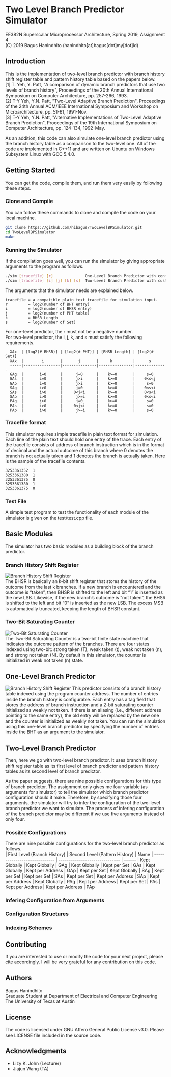 # Two Level Branch Predictor Simulator  
EE382N Superscalar Microprocessor Architecture, Spring 2019, Assignment 4  
(C) 2019 Bagus Hanindhito (hanindhito[at]bagus[dot]my[dot]id)  

## Introduction
This is the implementation of two-level branch predictor with branch history shift register table and pattern history table based on the papers below.  
[1] T. Yeh, Y. Patt, "A comparison of dynamic branch predictors that use two levels of branch history", Proceedings of the 20th Annual International Symposium on Computer Architecture, pp. 257-266, 1993.  
[2] T-Y Yeh, Y.N. Patt, "Two-Level Adaptive Branch Prediction", Proceedings of the 24th Annual ACM/IEEE International Symposium and Workshop on Microarchitecture, pp. 51-61, 1991-Nov.  
[3] T-Y Yeh, Y.N. Patt, "Alternative Implementations of Two-Level Adaptive Branch Prediction", Proceedings of the 19th International Symposium on Computer Architecture, pp. 124-134, 1992-May.  

As an addition, this code can also simulate one-level branch predictor using the branch history table as a comparison to the two-level one. All of the code are implemented in C++11 and are written on Ubuntu on Windows Subsystem Linux with GCC 5.4.0.

## Getting Started
You can get the code, compile them, and run them very easily by following these steps.

### Clone and Compile
You can follow these commands to clone and compile the code on your local machine.
```bash
git clone https://github.com/hibagus/TwoLevelBPSimulator.git
cd TwoLevelBPSimulator
make
```

### Running the Simulator
If the compilation goes well, you can run the simulator by giving appropriate arguments to the program as follows.
```bash
./sim [tracefile] [r]              One-Level Branch Predictor with configurable number of BHT entrie(s).
./sim [tracefile] [i] [j] [k] [s]  Two-Level Branch Predictor with custom BHSR size and PHT size.
```

The arguments that the simulator needs are explained below.  
```
tracefile = a compatible plain text tracefile for simulation input.  
r         = log2(number of BHT entry)  
i         = log2(number of BHSR entry)  
j         = log2(number of PHT table)  
k         = BHSR Length  
s         = log2(number of Set)  
```
For one-level predictor, the r must not be a negative number.  
For two-level predictor, the i, j, k, and s must satisfy the following requirements.  
```
  XAx  | [log2(# BHSR)] | [log2(# PHT)] | [BHSR Length] | [log2(# Set)]  
  XAx  |        i       |       j       |     k         |      s         
  -----|----------------|---------------|---------------|--------------  
  GAg  |       i=0      |      j=0      |    k>=0       |     s=0        
  GAs  |       i=0      |      j>i      |    k>=0       |    0<s<j       
  GAp  |       i=0      |      j>i      |    k>=0       |     s=0        
  SAg  |       i>0      |      j=0      |    k>=0       |    0<s<i       
  SAs  |       i>0      |     0<j<i     |    k>=0       |    0<s<i       
  SAp  |       i>0      |      j>=i     |    k>=0       |    0<s<i       
  PAg  |       i>0      |      j=0      |    k>=0       |     s=0        
  PAs  |       i>0      |     0<j<i     |    k>=0       |     s=0        
  PAp  |       i>0      |      j>=i     |    k>=0       |     s=0        
```
  
### Tracefile format
This simulator requires simple tracefile in plain text format for simulation. Each line of the plain text should hold one entry of the trace. Each entry of the tracefile consists of address of branch instruction which is in the format of decimal and the actual outcome of this branch where 0 denotes the branch is not actually taken and 1 denotes the branch is actually taken. Here is the sample of the tracefile contents.
```
3253361352  1
3253361380  1
3253361375  0
3253361380  1
3253361375  0
```
### Test File
A simple test program to test the functionality of each module of the simulator is given on the test/test.cpp file.

## Basic Modules
The simulator has two basic modules as a building block of the branch predictor. 

### Branch History Shift Register
![Branch History Shift Register](img/bhsr.png)  
The BHSR is basically an k-bit shift register that stores the history of the outcome from the last k branches. If a new branch is encountered and the outcome is “taken”, then BHSR is shifted to the left and bit “1” is inserted as the new LSB. Likewise, if the new branch’s outcome is “not taken”, the BHSR is shifted to the left and bit “0” is inserted as the new LSB. The excess MSB is automatically truncated, keeping the length of BHSR constant.

### Two-Bit Saturating Counter
![Two-Bit Saturating Counter](img/saturatingcounter.png)  
The Two-Bit Saturating Counter is a two-bit finite state machine that indicates the outcome pattern of the branches. There are four states indexed using two-bit: strong taken (T), weak taken (t), weak not taken (n), and strong not taken (N). By default in this simulator, the counter is initialized in weak not taken  (n) state.

## One-Level Branch Predictor
![Branch History Shift Register](img/OneLevelBranchPredictor.png) 
This predictor consists of a branch history table indexed using the program counter address. The number of entries inside the branch history is configurable. Each entry has a tag field that stores the address of branch instruction and a 2-bit saturating counter initialized as weakly not taken. If there is an aliasing (i.e., different address pointing to the same entry), the old entry will be replaced by the new one and the counter is initialized as weakly not taken. You can run the simulation using this one-level branch predictor by specifying the number of entries inside the BHT as an argument to the simulator.

## Two-Level Branch Predictor
Then, here we go with two-level branch predictor. It uses branch history shift register table as its first level of branch predictor and pattern history tables as its second level of branch predictor.


As the paper suggests, there are nine possible configurations for this type of branch predictor. The assignment only gives me four variable (as arguments for simulator) to tell the simulator which branch predictor configuration should it make. Therefore, by specifying those four arguments, the simulator will try to infer the configuration of the two-level branch predictor we want to simulate. The process of infering configuration of the branch predictor may be different if we use five arguments instead of only four. 

### Possible Configurations
There are nine possible configurations for the two-level branch predictor as follows.  
| First Level (Branch History)	| Second Level (Pattern History) |	Name
| ----------------------------- | ------------------------------ | ------
| Kept Globally	                | Kept Globally	                 |  GAg
| Kept Globally	                | Kept per Set	                 |  GAs
| Kept Globally	                | Kept per Address	             |  GAp
| Kept per Set	                | Kept Globally	                 |  SAg
| Kept per Set	                | Kept per Set	                 |  SAs
| Kept per Set	                | Kept per Address	             |  SAp
| Kept per Address	            | Kept Globally	                 |  PAg
| Kept per Address	            | Kept per Set	                 |  PAs
| Kept per Address	            | Kept per Address	             |  PAp


### Infering Configuration from Arguments

### Configuration Structures

### Indexing Schemes

## Contributing
If you are interested to use or modify the code for your next project, please cite accordingly. I will be very grateful for any contribution on this code.

## Authors
Bagus Hanindhito  
Graduate Student at Department of Electrical and Computer Engineering  
The University of Texas at Austin  

## License
The code is licensed under GNU Affero General Public License v3.0. Please see LICENSE file included in the source code.

## Acknowledgments
* Lizy K. John (Lecturer)
* Jiajun Wang (TA)
